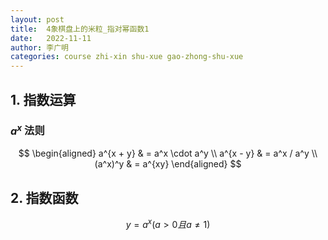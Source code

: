 ```yaml
---
layout: post
title:  4象棋盘上的米粒_指对幂函数1
date:   2022-11-11
author: 李广明
categories: course zhi-xin shu-xue gao-zhong-shu-xue
---
```


## 1. 指数运算

### $a^x$ 法则

$$
\begin{aligned}
    a^{x + y} & = a^x \cdot a^y \\
    a^{x - y} & = a^x / a^y \\
    (a^x)^y & = a^{xy}
\end{aligned}
$$

## 2. 指数函数

$$y = a^x (a > 0 且 a \ne 1)$$